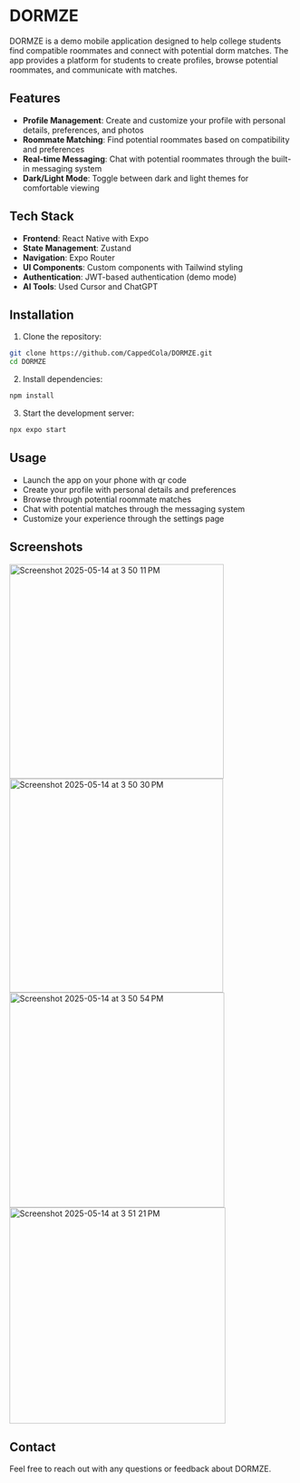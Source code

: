 # DORMZE

DORMZE is a demo mobile application designed to help college students find compatible roommates and connect with potential dorm matches. The app provides a platform for students to create profiles, browse potential roommates, and communicate with matches.

## Features

- **Profile Management**: Create and customize your profile with personal details, preferences, and photos
- **Roommate Matching**: Find potential roommates based on compatibility and preferences
- **Real-time Messaging**: Chat with potential roommates through the built-in messaging system
- **Dark/Light Mode**: Toggle between dark and light themes for comfortable viewing

## Tech Stack

- **Frontend**: React Native with Expo
- **State Management**: Zustand
- **Navigation**: Expo Router
- **UI Components**: Custom components with Tailwind styling
- **Authentication**: JWT-based authentication (demo mode)
- **AI Tools**: Used Cursor and ChatGPT 
## Installation

1. Clone the repository:

```bash
git clone https://github.com/CappedCola/DORMZE.git
cd DORMZE
```

2. Install dependencies:

```bash
npm install
```

3. Start the development server:

```bash
npx expo start
```

## Usage
- Launch the app on your phone with qr code
- Create your profile with personal details and preferences
- Browse through potential roommate matches
- Chat with potential matches through the messaging system
- Customize your experience through the settings page

## Screenshots

<img width="378" alt="Screenshot 2025-05-14 at 3 50 11 PM" src="https://github.com/user-attachments/assets/f58614eb-f7a9-4cb7-bee0-69d79656ea3d" />
<img width="377" alt="Screenshot 2025-05-14 at 3 50 30 PM" src="https://github.com/user-attachments/assets/885b8456-8b94-4aaf-94ac-6a24a991f634" />
<img width="379" alt="Screenshot 2025-05-14 at 3 50 54 PM" src="https://github.com/user-attachments/assets/e6e1c1cd-2196-493a-b583-a0ee1383756a" />
<img width="381" alt="Screenshot 2025-05-14 at 3 51 21 PM" src="https://github.com/user-attachments/assets/63746182-959f-45ed-af74-567efb9b2a77" />

## Contact

Feel free to reach out with any questions or feedback about DORMZE.
